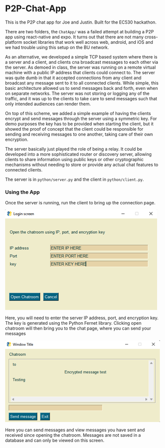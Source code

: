 # P2P-Chat-App
This is the P2P chat app for Joe and Justin. Built for the EC530 hackathon.

There are two folders, the `ChatApp/` was a failed attempt at building a P2P
app using react-native and expo. It turns out that there are not many
cross-platform socket libraries that work well across web, android, and iOS
and we had trouble using this setup on the BU network.

As an alternative, we developed a simple TCP based system where there is a
server and a client, and clients cna broadcast messages to each other via the
server. As demoed in class, the server was running on a remote virtual machine
with a public IP address that clients could connect to. The server was quite
dumb in that it accepted connections from any client and broadcast any message
sent to it to all connected clients. While simple, this basic architecture
allowed us to send messages back and forth, even when on separate networks. The
server was not storing or logging any of the traffic, and it was up to the
clients to take care to send messages such that only intended audiences can
render them.

On top of this scheme, we added a simple example of having the clients
encrypt and send messages through the server using a symmetric key. For demo
purposes the key has to be provided when starting the client, but it showed
the proof of concept that the client could be responsible for sending
and receiving messages to one another, taking care of their own encryption.

The server basically just played the role of being a relay. It could be
developed into a more sophisticated router or discovery server, allowing
clients to share information using public keys or other cryptographic
mechanisms without needing to store or provide any actual chat features to
connected clients.

The server is in `python/server.py` and the client in `python/client.py`.

### Using the App

Once the server is running, run the client to bring up the connection page.

![login](https://github.com/jem2000/P2P-Chat-App/blob/main/Images/login_screen.png)

Here, you will need to enter the server IP address, port, and encryption key. The key is generated using the Python Fernet library. Clicking open chatroom will then bring you to the chat page, where you can send your messages

![chat](https://github.com/jem2000/P2P-Chat-App/blob/main/Images/chatroom_screenshot.png)

Here you can send messages and view messages you have sent and received since opening the chatroom. Messages are not saved in a database and can only be viewed on this screen. 
